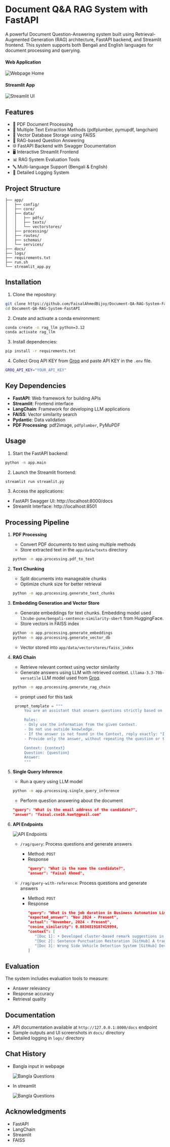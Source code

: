 # Document Q&A RAG System with FastAPI

A powerful Document Question-Answering system built using Retrieval-Augmented Generation (RAG) architecture, FastAPI backend, and Streamlit frontend. This system supports both Bengali and English languages for document processing and querying.

#### Web Application
![Webpage Home](/docs/webpage_home.png)

#### Streamlit App
![Streamlit UI](/docs/streamlit_output_1.png)

## Features

- 📄 PDF Document Processing
- 🔄 Multiple Text Extraction Methods (pdfplumber, pymupdf, langchain)
- 💾 Vector Database Storage using FAISS
- 🤖 RAG-based Question Answering
- 🌐 FastAPI Backend with Swagger Documentation
- 🖥️ Interactive Streamlit Frontend
- 📊 RAG System Evaluation Tools
- 🔤 Multi-language Support (Bengali & English)
- 📝 Detailed Logging System

## Project Structure
```
├── app/
│   ├── config/           
│   ├── core/            
│   ├── data/             
│   │   ├── pdfs/       
│   │   ├── texts/       
│   │   └── vectorstores/ 
│   ├── processing/      
│   ├── routes/         
│   ├── schemas/        
│   └── services/       
├── docs/               
├── logs/              
├── requirements.txt   
├── run.sh            
└── streamlit_app.py  
```

## Installation

1. Clone the repository:
```bash
git clone https://github.com/FaisalAhmedBijoy/Document-QA-RAG-System-FastAPI.git
cd Document-QA-RAG-System-FastAPI
```

2. Create and activate a conda environment:
```bash
conda create -n rag_llm python=3.12
conda activate rag_llm
```

3. Install dependencies:
```bash
pip install -r requirements.txt
```
4. Collect Groq API KEY from [Groq](https://console.groq.com/keys) and paste API KEY in the `.env` file.  
```bash
GROQ_API_KEY="YOUR_API_KEY"
```

## Key Dependencies

- **FastAPI**: Web framework for building APIs
- **Streamlit**: Frontend interface
- **LangChain**: Framework for developing LLM applications
- **FAISS**: Vector similarity search
- **Pydantic**: Data validation
- **PDF Processing**: pdf2image, `pdfplumber`, PyMuPDF

## Usage

1. Start the FastAPI backend:
```bash
python -m app.main
```

2. Launch the Streamlit frontend:
```bash
streamlit run streamlit.py
```

3. Access the applications:
- FastAPI Swagger UI: http://localhost:8000/docs
- Streamlit Interface: http://localhost:8501

## Processing Pipeline

1. **PDF Processing**
   - Convert PDF documents to text using multiple methods
   - Store extracted text in the `app/data/texts` directory
   ```bash
   python -m app.processing.pdf_to_text
   ```

2. **Text Chunking**
   - Split documents into manageable chunks
   - Optimize chunk size for better retrieval
   ```bash
   python -m app.processing.generate_text_chunks
   ```

3. **Embedding Generation and Vector Store**
   - Generate embeddings for text chunks. Embedding model used `l3cube-pune/bengali-sentence-similarity-sbert` from HuggingFace. 
   - Store vectors in FAISS index
   ```bash
   python -m app.processing.generate_embeddings
   python -m app.processing.generate_vector_db
   ```
   - Vector stored into `app/data/vectorstores/faiss_index`

4. **RAG Chain**
   - Retrieve relevant context using vector similarity
   - Generate answers using LLM with retrieved context. `Lllama-3.3-70b-versatile` LLM model used from [Groq](https://console.groq.com/docs/model/llama-3.3-70b-versatile). 
   ```bash
   python -m app.processing.generate_rag_chain
   ```
   - prompt used for this task
   ```python
    prompt_template = """
        You are an assistant that answers questions strictly based on the provided document text.

        Rules:
        - Only use the information from the given Context.
        - Do not use outside knowledge.
        - If the answer is not found in the Context, reply exactly: "Information not found in the document."
        - Provide only the answer, without repeating the question or the context.

        Context: {context}
        Question: {question}
        Answer:
        """
   ```
5. **Single Query Inference**
   - Run a query using LLM model
   ```bash
   python -m app.processing.single_query_inference
   ```
   - Perform question answering about the document
   ```json
   "query": "What is the email address of the candidate?",
   "answer": "faisal.cse16.kuet@gmail.com"
   ```

6. **API Endpoints**

      ![API Endpoints](docs/swagger_%20docs.png)

    - `/rag/query`: Process questions and generate answers
        - Method: `POST`
        - Response
            ```json
            "query": "What is the name the candidate?",
            "answer": "Faisal Ahmed",
            ```
    
    - `/rag/query-with-reference`: Process questions and generate answers
        - Method: `POST`
        - Response
            ```json
            "query": "What is the job duration in Business Automation Limited?",
            "expected_answer": "Nov 2024 - Present",
            "actual": "November, 2024 - Present",
            "cosine_similarity": 0.8834819187419994,
            "context": [
               "[Doc 1]: • Developed cluster-based remark suggestions in a product • Developed a time series forecasting model for a product registration count. • Data analysis on project cost estimation in the company data and perform EDA. • Developed a website backend service using FastAPI and PostgreSQL that includes SMS and email sending modules, payment gateway integration, and custom PDF generation. Next Solution Lab, Dhaka, Bangladesh February, 2024 - October, 2024 AI Engineer • Developed deep learning-based prod",
               "[Doc 2]: Sentence Punctuation Restoration [GitHub] A transformer-based Bangla model was used to build the sentence punctuation model. Llama 3.2 was also used to infer with non-punctuation sentence correction. FastAPI was used to prepare the API for deployment with Docker. Tech Stack: BanglaBERT, LLM, Llama 3.2, FastAPI Chat Bot using LLM with Gradio [GitHub] The chatbot is built with Flask for the backend and uses a pre-trained model from Hugging Face for generating responses. Tech Stack: LLM, Gen AI, Fl",
               "[Doc 3]: Wrong Side Vehicle Detection System [GitHub] Developed a YOLO v10-based wrong-side vehicle movement detection. The wrong side vehicle was detected using a custom-trained YOLO v10 model and the license plate number was extracted using EasyOCR. Tech Stack: Python, PyTorch, YOLOv10, EasyOCR Named Entity Recognition using SpaCy transformers [GitHub] Developedatransformer-basedNERmodeltoextracttheentityofadocument. Themodelwastrained on the resume dataset. Tech Stack: Python, PyTorch, Transformers, R",
            ]
            ```

## Evaluation

The system includes evaluation tools to measure:
- Answer relevancy
- Response accuracy
- Retrieval quality

## Documentation

- API documentation available at `http://127.0.0.1:8000/docs` endpoint
- Sample outputs and UI screenshots in `docs/` directory
- Detailed logging in `logs/` directory

## Chat History 
- Bangla input in webpage

   ![Bangla Questions](docs/webpage_bangla_question.png)

- In streamlit

   ![Bangla Questions](docs/streamlit_output2.png)

## Acknowledgments

- FastAPI 
- LangChain
- Streamlit
- FAISS
